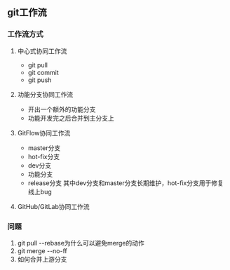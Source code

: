 ## git工作流

### 工作流方式
1. 中心式协同工作流
    * git pull
    * git commit
    * git push

2. 功能分支协同工作流
    * 开出一个额外的功能分支
    * 功能开发完之后合并到主分支上

3. GitFlow协同工作流
    * master分支
    * hot-fix分支
    * dev分支
    * 功能分支
    * release分支
其中dev分支和master分支长期维护，hot-fix分支用于修复线上bug

4. GitHub/GitLab协同工作流










### 问题
1. git pull --rebase为什么可以避免merge的动作
2. git merge --no-ff
3. 如何合并上游分支